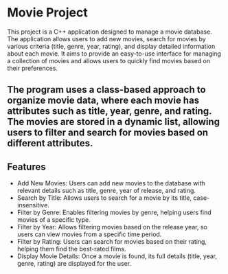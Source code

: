 # Movie Project

This project is a C++ application designed to manage a movie database. The application allows users to add new movies, search for movies by various criteria (title, genre, year, rating), and display detailed information about each movie. It aims to provide an easy-to-use interface for managing a collection of movies and allows users to quickly find movies based on their preferences.

The program uses a class-based approach to organize movie data, where each movie has attributes such as title, year, genre, and rating. The movies are stored in a dynamic list, allowing users to filter and search for movies based on different attributes.
---
## Features

- Add New Movies: Users can add new movies to the database with relevant details such as title, genre, year of release, and rating.
- Search by Title: Allows users to search for a movie by its title, case-insensitive.
- Filter by Genre: Enables filtering movies by genre, helping users find movies of a specific type.
- Filter by Year: Allows filtering movies based on the release year, so users can view movies from a specific time period.
- Filter by Rating: Users can search for movies based on their rating, helping them find the best-rated films.
- Display Movie Details: Once a movie is found, its full details (title, year, genre, rating) are displayed for the user.

